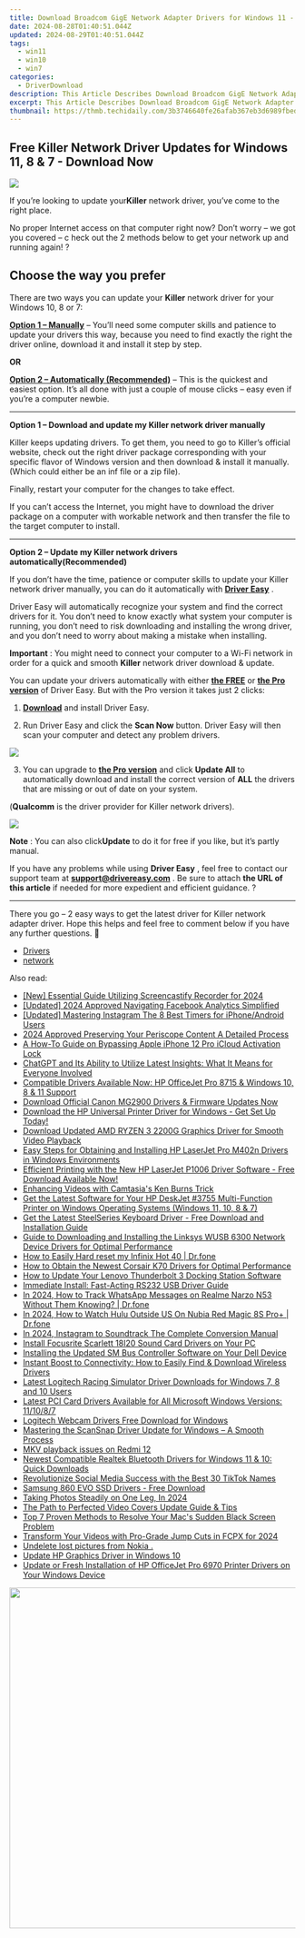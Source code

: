 ```yaml
---
title: Download Broadcom GigE Network Adapter Drivers for Windows 11 - Complete Guide
date: 2024-08-28T01:40:51.044Z
updated: 2024-08-29T01:40:51.044Z
tags:
  - win11
  - win10
  - win7
categories:
  - DriverDownload
description: This Article Describes Download Broadcom GigE Network Adapter Drivers for Windows 11 - Complete Guide
excerpt: This Article Describes Download Broadcom GigE Network Adapter Drivers for Windows 11 - Complete Guide
thumbnail: https://thmb.techidaily.com/3b3746640fe26afab367eb3d6989fbedd82bfd022cd1e2fe844a87bc2bcb92f8.jpg
---
```


## Free Killer Network Driver Updates for Windows 11, 8 & 7 - Download Now

![](https://images.drivereasy.com/wp-content/uploads/2018/10/img_5bb5e43b23e8b.jpg)

 If you’re looking to update your**Killer** network driver,  you’ve come to the right place.

 No proper Internet access on that computer right now? Don’t worry – we got you covered – c heck out the 2 methods below to get your network up and running again! ?

## Choose the way you prefer

 There are two ways you can update your **Killer** network driver for your Windows 10, 8 or 7:

[**Option 1 – Manually**](https://tools.techidaily.com/drivereasy/download/) – You’ll need some computer skills and patience to update your drivers this way, because you need to find exactly the right the driver online, download it and install it step by step.

**OR**

[**Option 2 – Automatically (Recommended)**](https://www.drivereasy.com/knowledge/killer-network-driver-free-download-update-in-windows-10-8-7/#O2) – This is the quickest and easiest option. It’s all done with just a couple of mouse clicks – easy even if you’re a computer newbie.

---

 **Option 1 – Download and update my Killer network driver manually**

 Killer keeps updating drivers. To get them, you need to go to Killer’s official  website, check out the right driver package corresponding with your specific flavor of Windows version and then download & install it manually. (Which could either be an inf file or a zip file).

Finally, restart your computer for the changes to take effect.

 If you can’t access the Internet, you might have to download the driver package on a computer with workable network and then transfer the file to the target computer to install.

---

 **Option 2 – Update my Killer network drivers automatically(Recommended)**

 If you don’t have the time, patience or computer skills to update your Killer network  driver manually, you can do it automatically with **[Driver Easy](https://tools.techidaily.com/drivereasy/download/)**  .

 Driver Easy will automatically recognize your system and find the correct drivers for it. You don’t need to know exactly what system your computer is running, you don’t need to risk downloading and installing the wrong driver, and you don’t need to worry about making a mistake when installing.

**Important** : You might need to connect your computer to a Wi-Fi network in order for a quick and smooth **Killer** network driver download & update.

 You can update your drivers automatically with either **[the FREE](https://tools.techidaily.com/drivereasy/download/)**  or **[the Pro version](https://tools.techidaily.com/drivereasy/download/)**  of Driver Easy. But with the Pro version it takes just 2 clicks:

 1) **[Download](https://tools.techidaily.com/drivereasy/download/)**  and install Driver Easy.

 2) Run Driver Easy and click the **Scan Now**  button. Driver Easy will then scan your computer and detect any problem drivers.

![](https://images.drivereasy.com/wp-content/uploads/2018/07/img_5b5aefd675a7c.jpg)

 3) You can upgrade to **[the Pro version](https://tools.techidaily.com/drivereasy/download/)**  and click **Update All** to automatically download and install the correct version of **ALL**  the drivers that are missing or out of date on your system.

 (**Qualcomm** is the driver provider for Killer network drivers).

![](https://images.drivereasy.com/wp-content/uploads/2018/07/img_5b5af0deb80ba.jpg)

**Note** : You can also click**Update** to do it for free if you like, but it’s partly manual.

 If you have any problems while using **Driver Easy** , feel free to contact our support team at **<support@drivereasy.com>** . Be sure to attach **the URL of this article** if needed for more expedient and efficient guidance. ?

---

 There you go – 2 easy ways to get the latest driver for Killer network adapter driver. Hope this helps and feel free to comment below if you have any further questions. 🙂

* [Drivers](https://tools.techidaily.com/drivereasy/download/)
* [network](https://tools.techidaily.com/drivereasy/download/)

<ins class="adsbygoogle"
     style="display:block"
     data-ad-format="autorelaxed"
     data-ad-client="ca-pub-7571918770474297"
     data-ad-slot="1223367746"></ins>



<ins class="adsbygoogle"
     style="display:block"
     data-ad-client="ca-pub-7571918770474297"
     data-ad-slot="8358498916"
     data-ad-format="auto"
     data-full-width-responsive="true"></ins>

<span class="atpl-alsoreadstyle">Also read:</span>
<div><ul>
<li><a href="https://screen-video-capture.techidaily.com/new-essential-guide-utilizing-screencastify-recorder-for-2024/"><u>[New] Essential Guide  Utilizing Screencastify Recorder for 2024</u></a></li>
<li><a href="https://facebook-clips.techidaily.com/updated-2024-approved-navigating-facebook-analytics-simplified/"><u>[Updated] 2024 Approved  Navigating Facebook Analytics Simplified</u></a></li>
<li><a href="https://instagram-videos.techidaily.com/updated-mastering-instagram-the-8-best-timers-for-iphoneandroid-users/"><u>[Updated] Mastering Instagram  The 8 Best Timers for iPhone/Android Users</u></a></li>
<li><a href="https://extra-approaches.techidaily.com/2024-approved-preserving-your-periscope-content-a-detailed-process/"><u>2024 Approved  Preserving Your Periscope Content  A Detailed Process</u></a></li>
<li><a href="https://activate-lock.techidaily.com/a-how-to-guide-on-bypassing-apple-iphone-12-pro-icloud-activation-lock-by-drfone-ios/"><u>A How-To Guide on Bypassing Apple iPhone 12 Pro iCloud Activation Lock</u></a></li>
<li><a href="https://tech-hub.techidaily.com/chatgpt-and-its-ability-to-utilize-latest-insights-what-it-means-for-everyone-involved/"><u>ChatGPT and Its Ability to Utilize Latest Insights: What It Means for Everyone Involved</u></a></li>
<li><a href="https://win-dash.techidaily.com/compatible-drivers-available-now-hp-officejet-pro-8715-and-windows-10-8-and-11-support/"><u>Compatible Drivers Available Now: HP OfficeJet Pro 8715 & Windows 10, 8 & 11 Support</u></a></li>
<li><a href="https://win-dash.techidaily.com/download-official-canon-mg2900-drivers-and-firmware-updates-now/"><u>Download Official Canon MG2900 Drivers & Firmware Updates Now</u></a></li>
<li><a href="https://win-dash.techidaily.com/1722958261613-download-the-hp-universal-printer-driver-for-windows-get-set-up-today/"><u>Download the HP Universal Printer Driver for Windows - Get Set Up Today!</u></a></li>
<li><a href="https://win-dash.techidaily.com/download-updated-amd-ryzen-3-2200g-graphics-driver-for-smooth-video-playback/"><u>Download Updated AMD RYZEN 3 2200G Graphics Driver for Smooth Video Playback</u></a></li>
<li><a href="https://win-dash.techidaily.com/easy-steps-for-obtaining-and-installing-hp-laserjet-pro-m402n-drivers-in-windows-environments/"><u>Easy Steps for Obtaining and Installing HP LaserJet Pro M402n Drivers in Windows Environments</u></a></li>
<li><a href="https://win-dash.techidaily.com/efficient-printing-with-the-new-hp-laserjet-p1006-driver-software-free-download-available-now/"><u>Efficient Printing with the New HP LaserJet P1006 Driver Software - Free Download Available Now!</u></a></li>
<li><a href="https://on-screen-recording.techidaily.com/enhancing-videos-with-camtasias-ken-burns-trick/"><u>Enhancing Videos with Camtasia's Ken Burns Trick</u></a></li>
<li><a href="https://win-dash.techidaily.com/get-the-latest-software-for-your-hp-deskjet-3755-multi-function-printer-on-windows-operating-systems-windows-11-10-8-and-7/"><u>Get the Latest Software for Your HP DeskJet #3755 Multi-Function Printer on Windows Operating Systems (Windows 11, 10, 8 & 7)</u></a></li>
<li><a href="https://win-dash.techidaily.com/get-the-latest-steelseries-keyboard-driver-free-download-and-installation-guide/"><u>Get the Latest SteelSeries Keyboard Driver - Free Download and Installation Guide</u></a></li>
<li><a href="https://win-dash.techidaily.com/guide-to-downloading-and-installing-the-linksys-wusb-6300-network-device-drivers-for-optimal-performance/"><u>Guide to Downloading and Installing the Linksys WUSB 6300 Network Device Drivers for Optimal Performance</u></a></li>
<li><a href="https://techidaily.com/how-to-easily-hard-reset-my-infinix-hot-40-drfone-by-drfone-reset-android-reset-android/"><u>How to Easily Hard reset my Infinix Hot 40 | Dr.fone</u></a></li>
<li><a href="https://win-dash.techidaily.com/how-to-obtain-the-newest-corsair-k70-drivers-for-optimal-performance/"><u>How to Obtain the Newest Corsair K70 Drivers for Optimal Performance</u></a></li>
<li><a href="https://win-dash.techidaily.com/how-to-update-your-lenovo-thunderbolt-3-docking-station-software/"><u>How to Update Your Lenovo Thunderbolt 3 Docking Station Software</u></a></li>
<li><a href="https://win-dash.techidaily.com/immediate-install-fast-acting-rs232-usb-driver-guide/"><u>Immediate Install: Fast-Acting RS232 USB Driver Guide</u></a></li>
<li><a href="https://android-location-track.techidaily.com/in-2024-how-to-track-whatsapp-messages-on-realme-narzo-n53-without-them-knowing-drfone-by-drfone-virtual-android/"><u>In 2024, How to Track WhatsApp Messages on Realme Narzo N53 Without Them Knowing? | Dr.fone</u></a></li>
<li><a href="https://phone-solutions.techidaily.com/in-2024-how-to-watch-hulu-outside-us-on-nubia-red-magic-8s-proplus-drfone-by-drfone-virtual-android/"><u>In 2024, How to Watch Hulu Outside US On Nubia Red Magic 8S Pro+ | Dr.fone</u></a></li>
<li><a href="https://instagram-video-recordings.techidaily.com/in-2024-instagram-to-soundtrack-the-complete-conversion-manual/"><u>In 2024, Instagram to Soundtrack  The Complete Conversion Manual</u></a></li>
<li><a href="https://win-dash.techidaily.com/install-focusrite-scarlett-18i20-sound-card-drivers-on-your-pc/"><u>Install Focusrite Scarlett 18I20 Sound Card Drivers on Your PC</u></a></li>
<li><a href="https://win-dash.techidaily.com/installing-the-updated-sm-bus-controller-software-on-your-dell-device/"><u>Installing the Updated SM Bus Controller Software on Your Dell Device</u></a></li>
<li><a href="https://win-dash.techidaily.com/1722972023786-instant-boost-to-connectivity-how-to-easily-find-and-download-wireless-drivers/"><u>Instant Boost to Connectivity: How to Easily Find & Download Wireless Drivers</u></a></li>
<li><a href="https://win-dash.techidaily.com/latest-logitech-racing-simulator-driver-downloads-for-windows-7-8-and-10-users/"><u>Latest Logitech Racing Simulator Driver Downloads for Windows 7, 8 and 10 Users</u></a></li>
<li><a href="https://win-dash.techidaily.com/latest-pci-card-drivers-available-for-all-microsoft-windows-versions-111087/"><u>Latest PCI Card Drivers Available for All Microsoft Windows Versions: 11/10/8/7</u></a></li>
<li><a href="https://win-dash.techidaily.com/logitech-webcam-drivers-free-download-for-windows/"><u>Logitech Webcam Drivers Free Download for Windows</u></a></li>
<li><a href="https://win-dash.techidaily.com/mastering-the-scansnap-driver-update-for-windows-a-smooth-process/"><u>Mastering the ScanSnap Driver Update for Windows – A Smooth Process</u></a></li>
<li><a href="https://review-topics.techidaily.com/mkv-playback-issues-on-redmi-12-by-aiseesoft-video-converter-play-mkv-on-android/"><u>MKV playback issues on Redmi 12</u></a></li>
<li><a href="https://win-dash.techidaily.com/newest-compatible-realtek-bluetooth-drivers-for-windows-11-and-10-quick-downloads/"><u>Newest Compatible Realtek Bluetooth Drivers for Windows 11 & 10: Quick Downloads</u></a></li>
<li><a href="https://tiktok-video-files.techidaily.com/revolutionize-social-media-success-with-the-best-30-tiktok-names/"><u>Revolutionize Social Media Success with the Best 30 TikTok Names</u></a></li>
<li><a href="https://win-dash.techidaily.com/samsung-860-evo-ssd-drivers-free-download/"><u>Samsung 860 EVO SSD Drivers - Free Download</u></a></li>
<li><a href="https://youtube-webster.techidaily.com/g-photos-steadily-on-one-leg-in-2024/"><u>Taking Photos Steadily on One Leg, In 2024</u></a></li>
<li><a href="https://facebook-video-files.techidaily.com/the-path-to-perfected-video-covers-update-guide-and-tips/"><u>The Path to Perfected Video Covers  Update Guide & Tips</u></a></li>
<li><a href="https://os-tips.techidaily.com/top-7-proven-methods-to-resolve-your-macs-sudden-black-screen-problem/"><u>Top 7 Proven Methods to Resolve Your Mac's Sudden Black Screen Problem</u></a></li>
<li><a href="https://smart-video-editing.techidaily.com/transform-your-videos-with-pro-grade-jump-cuts-in-fcpx-for-2024/"><u>Transform Your Videos with Pro-Grade Jump Cuts in FCPX for 2024</u></a></li>
<li><a href="https://techidaily.com/undelete-lost-pictures-from-nokia-by-fonelab-android-recover-pictures/"><u>Undelete lost pictures from Nokia .</u></a></li>
<li><a href="https://driver-install.techidaily.com/update-hp-graphics-driver-in-windows-10/"><u>Update HP Graphics Driver in Windows 10</u></a></li>
<li><a href="https://win-dash.techidaily.com/update-or-fresh-installation-of-hp-officejet-pro-6970-printer-drivers-on-your-windows-device/"><u>Update or Fresh Installation of HP OfficeJet Pro 6970 Printer Drivers on Your Windows Device</u></a></li>
</ul></div>

<!-- affiliate ads begin -->
<a href="https://appsumo.8odi.net/c/5597632/2082532/7443" target="_top" id="2082532"><img src="//a.impactradius-go.com/display-ad/7443-2082532" border="0" alt="" width="1200" height="600"/></a><img height="0" width="0" src="https://appsumo.8odi.net/i/5597632/2082532/7443" style="position:absolute;visibility:hidden;" border="0" />
<!-- affiliate ads end -->